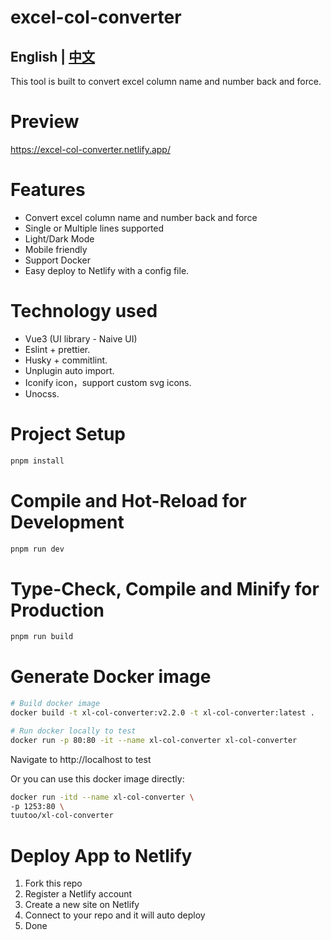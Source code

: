 # excel-col-converter
## English | [中文](https://github.com/tuutoo/excel-col-converter/blob/main/README.zh-CN.md)

This tool is built to convert excel column name and number back and force.

# Preview
https://excel-col-converter.netlify.app/

# Features
 -  Convert excel column name and number back and force
 -  Single or Multiple lines supported
 -  Light/Dark Mode
 -  Mobile friendly
 -  Support Docker
 -  Easy deploy to Netlify with a config file.

# Technology used
 -  Vue3 (UI library - Naive UI)
 -  Eslint + prettier.
 -  Husky + commitlint.
 -  Unplugin auto import.
 -  Iconify icon，support custom svg icons.
 -  Unocss.

# Project Setup

```sh
pnpm install
```

# Compile and Hot-Reload for Development

```sh
pnpm run dev
```

# Type-Check, Compile and Minify for Production

```sh
pnpm run build
```

# Generate Docker image
```sh
# Build docker image
docker build -t xl-col-converter:v2.2.0 -t xl-col-converter:latest .

# Run docker locally to test
docker run -p 80:80 -it --name xl-col-converter xl-col-converter
```
Navigate to http://localhost to test

Or you can use this docker image directly:
```sh
docker run -itd --name xl-col-converter \
-p 1253:80 \
tuutoo/xl-col-converter
```

# Deploy App to Netlify
 1. Fork this repo
 1. Register a Netlify account
 1. Create a new site on Netlify
 1. Connect to your repo and it will auto deploy
 1. Done
